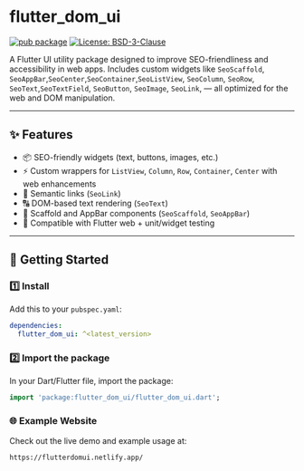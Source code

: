 # flutter_dom_ui

[![pub package](https://img.shields.io/pub/v/flutter_dom_ui.svg)](https://pub.dev/packages/flutter_dom_ui)
[![License: BSD-3-Clause](https://img.shields.io/badge/License-BSD--3--Clause-blue.svg)](LICENSE)

A Flutter UI utility package designed to improve SEO-friendliness and accessibility in web apps. Includes custom widgets like `SeoScaffold`, `SeoAppBar`,`SeoCenter`,`SeoContainer`,`SeoListView`, `SeoColumn`, `SeoRow`, `SeoText`,`SeoTextField`, `SeoButton`, `SeoImage`, `SeoLink`, — all optimized for the web and DOM manipulation.

---

## ✨ Features

- 📦 SEO-friendly widgets (text, buttons, images, etc.)
- ⚡ Custom wrappers for `ListView`, `Column`, `Row`, `Container`, `Center` with web enhancements
- 🔗 Semantic links (`SeoLink`)
- 🔠 DOM-based text rendering (`SeoText`)
- 🧱 Scaffold and AppBar components (`SeoScaffold`, `SeoAppBar`)
- 🧪 Compatible with Flutter web + unit/widget testing

---

## 🚀 Getting Started

### 1️⃣ Install

Add this to your `pubspec.yaml`:

```yaml
dependencies:
  flutter_dom_ui: ^<latest_version>
```

### 2️⃣ Import the package

In your Dart/Flutter file, import the package:

```dart
import 'package:flutter_dom_ui/flutter_dom_ui.dart';
```

### 🌐 Example Website

Check out the live demo and example usage at:

```md
https://flutterdomui.netlify.app/
```
